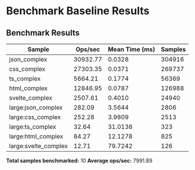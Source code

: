 # Benchmark Baseline Results

## Benchmark Results

| Sample               | Ops/sec  | Mean Time (ms) | Samples |
| -------------------- | -------- | -------------- | ------- |
| json_complex         | 30932.77 | 0.0328         | 304916  |
| css_complex          | 27303.35 | 0.0371         | 269737  |
| ts_complex           | 5664.21  | 0.1774         | 56369   |
| html_complex         | 12846.95 | 0.0787         | 126988  |
| svelte_complex       | 2507.61  | 0.4010         | 24940   |
| large:json_complex   | 282.09   | 3.5644         | 2806    |
| large:css_complex    | 252.28   | 3.9809         | 2513    |
| large:ts_complex     | 32.64    | 31.0138        | 323     |
| large:html_complex   | 84.27    | 12.1278        | 825     |
| large:svelte_complex | 12.71    | 79.7242        | 126     |

**Total samples benchmarked:** 10
**Average ops/sec:** 7991.89
